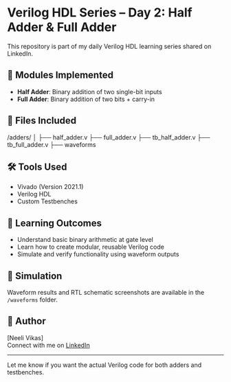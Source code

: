 # Verilog HDL Series – Day 2: Half Adder & Full Adder

This repository is part of my daily Verilog HDL learning series shared on LinkedIn.

## 🧠 Modules Implemented
- **Half Adder**: Binary addition of two single-bit inputs
- **Full Adder**: Binary addition of two bits + carry-in

## 📂 Files Included
/adders/
│
├── half_adder.v
├── full_adder.v
├── tb_half_adder.v
├── tb_full_adder.v
├── waveforms

## 🛠️ Tools Used
- Vivado (Version 2021.1)
- Verilog HDL
- Custom Testbenches

## 🎯 Learning Outcomes
- Understand basic binary arithmetic at gate level
- Learn how to create modular, reusable Verilog code
- Simulate and verify functionality using waveform outputs

## 📸 Simulation
Waveform results and RTL schematic screenshots are available in the `/waveforms` folder.

## 📌 Author
[Neeli Vikas]  
Connect with me on [LinkedIn](https://www.linkedin.com/in/vikas-neeli)

---

Let me know if you want the actual Verilog code for both adders and testbenches.
